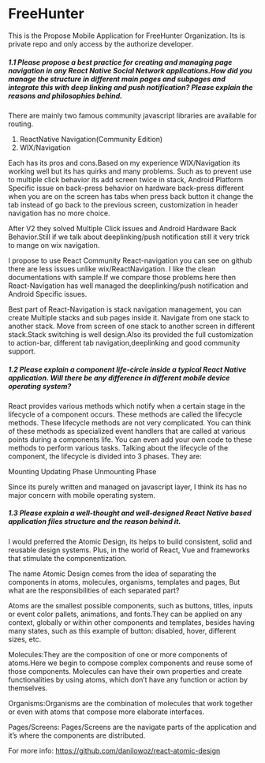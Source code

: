 # FreeHunter

This is the Propose Mobile Application for FreeHunter Organization. Its is private repo and only access by the authorize developer.

##### 1.1 Please propose a best practice for creating and managing page navigation in any React Native Social Network applications.How did you manage the structure in different main pages and subpages and integrate this with deep linking and push notification? Please explain the reasons and philosophies behind.

There are mainly two famous community javascript libraries are available for routing. 
1. ReactNative Navigation(Community Edition) 
2. WIX/Navigation

Each has its pros and cons.Based on my experience WIX/Navigation its working well but its has quirks and many problems.
Such as to prevent use to multiple click behavior its add screen twice in stack, Android Platform Specific issue on back-press
behavior on hardware back-press different when you are on the screen has tabs when press back button it change the tab instead of go back to the previous screen, customization in header navigation has no more choice.

After V2 they solved Multiple Click issues and Android Hardware Back Behavior.Still if we talk about deeplinking/push notification still it very trick to mange on wix navigation.

I propose to use React Community React-navigation you can see on github there are less issues unlike wix/ReactNavigation. I like the clean documentations with sample.If we compare those problems here then React-Navigation has well managed the deeplinking/push notification and Android Specific issues.

Best part of React-Navigation is stack navigation management, you can create Multiple stacks and sub pages inside it. Navigate from one stack to another stack. Move from screen of one stack to another screen in different stack.Stack switching is well design.Also its provided the full customization to action-bar, different tab navigation,deeplinking and good community support.

##### 1.2 Please explain a component life-circle inside a typical React Native application. Will there be any difference in different mobile device operating system?

React provides various methods which notify when a certain stage in the lifecycle of a component occurs. These methods are called the lifecycle methods. These lifecycle methods are not very complicated. You can think of these methods as specialized event handlers that are called at various points during a components life. You can even add your own code to these methods to perform various tasks. Talking about the lifecycle of the component, the lifecycle is divided into 3 phases. They are:

Mounting
Updating Phase
Unmounting Phase

Since its purely written and managed on javascript layer, I think its has no major concern with mobile operating system.

##### 1.3 Please explain a well-thought and well-designed React Native based application files structure and the reason behind it.

I would preferred the Atomic Design, its helps to build consistent, solid and reusable design systems. Plus, in the world of React, Vue and frameworks that stimulate the componentization.

The name Atomic Design comes from the idea of separating the components in atoms, molecules, organisms, templates and pages, But what are the responsibilities of each separated part?

Atoms are the smallest possible components, such as buttons, titles, inputs or event color pallets, animations, and fonts.They can be applied on any context, globally or within other components and templates, besides having many states, such as this example of button: disabled, hover, different sizes, etc.

Molecules:They are the composition of one or more components of atoms.Here we begin to compose complex components and reuse some of those components. Molecules can have their own properties and create functionalities by using atoms, which don’t have any function or action by themselves.

Organisms:Organisms are the combination of molecules that work together or even with atoms that compose more elaborate interfaces.

Pages/Screens: Pages/Screens are the navigate parts of the application and it’s where the components are distributed.

For more info: https://github.com/danilowoz/react-atomic-design
